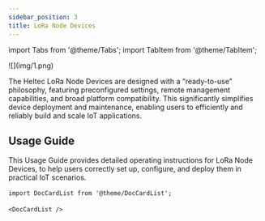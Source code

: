 ```yaml
---
sidebar_position: 3
title: LoRa Node Devices
---
```


import Tabs from '@theme/Tabs';
import TabItem from '@theme/TabItem';

<div style={{ textAlign: 'center' }}>
  ![](img/1.png)
</div>

The Heltec LoRa Node Devices are designed with a “ready-to-use” philosophy, featuring preconfigured settings, remote management capabilities, and broad platform compatibility. This significantly simplifies device deployment and maintenance, enabling users to efficiently and reliably build and scale IoT applications.

## Usage Guide

This Usage Guide provides detailed operating instructions for LoRa Node Devices, to help users correctly set up, configure, and deploy them in practical IoT scenarios.

```mdx-code-block
import DocCardList from '@theme/DocCardList';

<DocCardList />
```